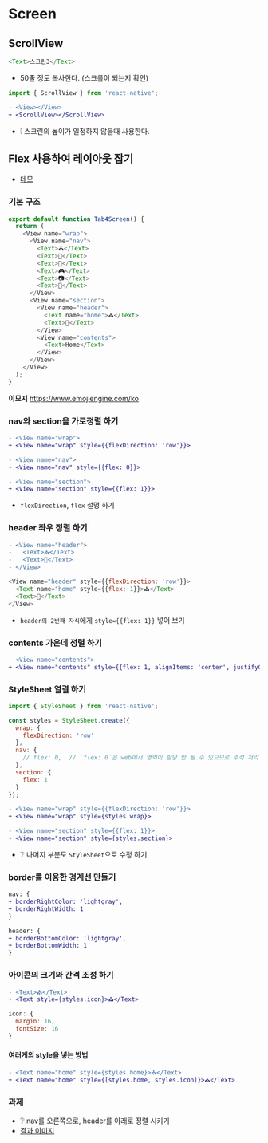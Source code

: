 # Screen

## ScrollView
```js
<Text>스크린3</Text>
```
* 50줄 정도 복사한다. (스크롤이 되는지 확인)
```js
import { ScrollView } from 'react-native';
```
```diff
- <View></View>
+ <ScrollView></ScrollView>
```
* ❕ 스크린의 높이가 일정하지 않을때 사용한다.

## Flex 사용하여 레이아웃 잡기
* [데모](https://ovdncids.github.io/html-css-curriculum/flex)

### 기본 구조
```js
export default function Tab4Screen() {
  return (
    <View name="wrap">
      <View name="nav">
        <Text>⛪</Text>
        <Text>🎡</Text>
        <Text>🎠</Text>
        <Text>🎮</Text>
        <Text>📷</Text>
        <Text>📼</Text>
      </View>
      <View name="section">
        <View name="header">
          <Text name="home">⛪</Text>
          <Text>🤖</Text>
        </View>
        <View name="contents">
          <Text>Home</Text>
        </View>
      </View>
    </View>
  );
}
```
**이모지**
https://www.emojiengine.com/ko

### nav와 section을 가로정렬 하기
```diff
- <View name="wrap">
+ <View name="wrap" style={{flexDirection: 'row'}}>
```
```diff
- <View name="nav">
+ <View name="nav" style={{flex: 0}}>
```
```diff
- <View name="section">
+ <View name="section" style={{flex: 1}}>
```
* `flexDirection`, `flex` 설명 하기

### header 좌우 정렬 하기
```diff
- <View name="header">
-   <Text>⛪</Text>
-   <Text>🤖</Text>
- </View>
```
```js
<View name="header" style={{flexDirection: 'row'}}>
  <Text name="home" style={{flex: 1}}>⛪</Text>
  <Text>🤖</Text>
</View>
```
* `header의 2번째 자식`에게 `style={{flex: 1}}` 넣어 보기

### contents 가운데 정렬 하기
```diff
- <View name="contents">
+ <View name="contents" style={{flex: 1, alignItems: 'center', justifyContent: 'center'}}>
```

### StyleSheet 열결 하기
```js
import { StyleSheet } from 'react-native';

const styles = StyleSheet.create({
  wrap: {
    flexDirection: 'row'
  },
  nav: {
    // flex: 0,  // `flex: 0`은 web에서 영역이 할당 안 될 수 있으므로 주석 처리 한다.
  },
  section: {
    flex: 1
  }
});
```
```diff
- <View name="wrap" style={{flexDirection: 'row'}}>
+ <View name="wrap" style={styles.wrap}>
```
```diff
- <View name="section" style={{flex: 1}}>
+ <View name="section" style={styles.section}>
```
* ❔ 나머지 부분도 `StyleSheet`으로 수정 하기

### border를 이용한 경계선 만들기
```diff
nav: {
+ borderRightColor: 'lightgray',
+ borderRightWidth: 1
}
```
```diff
header: {
+ borderBottomColor: 'lightgray',
+ borderBottomWidth: 1
}
```

### 아이콘의 크기와 간격 조정 하기
```diff
- <Text>⛪</Text>
+ <Text style={styles.icon}>⛪</Text>
```
```js
icon: {
  margin: 16,
  fontSize: 16
}
```
#### 여러게의 style을 넣는 방법
```diff
- <Text name="home" style={styles.home}>⛪</Text>
+ <Text name="home" style={[styles.home, styles.icon]}>⛪</Text>
```

### 과제
* ❔ nav를 오른쪽으로, header를 아래로 정렬 시키기
* [결과 이미지](https://ovdncids.github.io/html-css-curriculum/flex/reverse-layout.png)

<!--
## SplashScreen
* 앱이 켜지기 전에 나오는 로고 화면
-->
